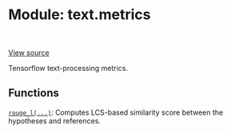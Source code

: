 <div itemscope itemtype="http://developers.google.com/ReferenceObject">
<meta itemprop="name" content="text.metrics" />
<meta itemprop="path" content="Stable" />
</div>

# Module: text.metrics

<!-- Insert buttons and diff -->

<table class="tfo-notebook-buttons tfo-api" align="left">
</table>

<a target="_blank" href="https://github.com/tensorflow/text/tree/master/tensorflow_text/python/metrics/__init__.py">View
source</a>

Tensorflow text-processing metrics.

## Functions

[`rouge_l(...)`](../text/metrics/rouge_l.md): Computes LCS-based similarity
score between the hypotheses and references.
